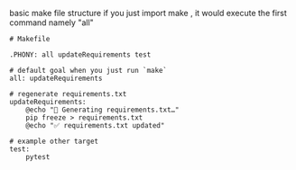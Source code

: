 basic make file structure if you just import make , it would execute the first command namely "all" 

    # Makefile

    .PHONY: all updateRequirements test

    # default goal when you just run `make`
    all: updateRequirements

    # regenerate requirements.txt
    updateRequirements:
        @echo "🔧 Generating requirements.txt…"
        pip freeze > requirements.txt
        @echo "✅ requirements.txt updated"

    # example other target
    test:
        pytest
